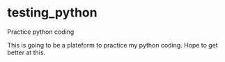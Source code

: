 # testing_python
Practice python coding 


This is going to be a plateform to practice my python coding.
Hope to get better at this.

